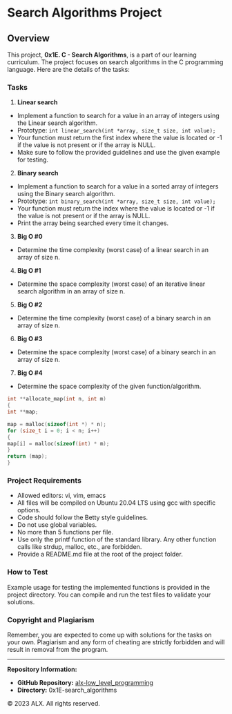 # Search Algorithms Project

## Overview


This project, **0x1E. C - Search Algorithms**, is a part of our learning curriculum. The project focuses on search algorithms in the C programming language. Here are the details of the tasks:

### Tasks

1. **Linear search**
- Implement a function to search for a value in an array of integers using the Linear search algorithm.
- Prototype: `int linear_search(int *array, size_t size, int value);`
- Your function must return the first index where the value is located or -1 if the value is not present or if the array is NULL.
- Make sure to follow the provided guidelines and use the given example for testing.

2. **Binary search**
- Implement a function to search for a value in a sorted array of integers using the Binary search algorithm.
- Prototype: `int binary_search(int *array, size_t size, int value);`
- Your function must return the index where the value is located or -1 if the value is not present or if the array is NULL.
- Print the array being searched every time it changes.

3. **Big O #0**
- Determine the time complexity (worst case) of a linear search in an array of size n.

4. **Big O #1**
- Determine the space complexity (worst case) of an iterative linear search algorithm in an array of size n.

5. **Big O #2**
- Determine the time complexity (worst case) of a binary search in an array of size n.

6. **Big O #3**
- Determine the space complexity (worst case) of a binary search in an array of size n.

7. **Big O #4**
- Determine the space complexity of the given function/algorithm.
```c
int **allocate_map(int n, int m)
{
int **map;

map = malloc(sizeof(int *) * n);
for (size_t i = 0; i < n; i++)
{
map[i] = malloc(sizeof(int) * m);
}
return (map);
}
```

### Project Requirements

- Allowed editors: vi, vim, emacs
- All files will be compiled on Ubuntu 20.04 LTS using gcc with specific options.
- Code should follow the Betty style guidelines.
- Do not use global variables.
- No more than 5 functions per file.
- Use only the printf function of the standard library. Any other function calls like strdup, malloc, etc., are forbidden.
- Provide a README.md file at the root of the project folder.

### How to Test

Example usage for testing the implemented functions is provided in the project directory. You can compile and run the test files to validate your solutions.

### Copyright and Plagiarism

Remember, you are expected to come up with solutions for the tasks on your own. Plagiarism and any form of cheating are strictly forbidden and will result in removal from the program.

---

**Repository Information:**

- **GitHub Repository:** [alx-low_level_programming](github-repo-link)
- **Directory:** 0x1E-search_algorithms

© 2023 ALX. All rights reserved.
